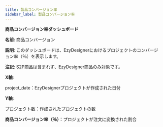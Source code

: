 ```yaml
---
title: 製品コンバージョン率
sidebar_label: 製品コンバージョン率
---
```

**商品コンバージョン率ダッシュボード**


 **名前**: 商品コンバージョン


 **説明**: このダッシュボードは、EzyDesignerにおけるプロジェクトのコンバージョン率（％）を表示します。


 **注記**: S2P商品は含まれず、EzyDesigner商品のみ対象です。



**X軸**:


 project_date：EzyDesignerプロジェクトが作成された日付

**Y軸**:


 プロジェクト数：作成されたプロジェクトの数



**商品コンバージョン率（％）**：プロジェクトが注文に変換された割合
